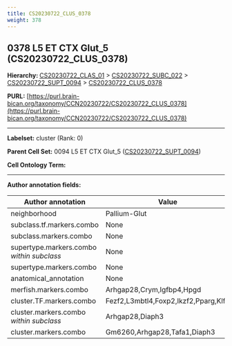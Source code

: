 ```yaml
---
title: CS20230722_CLUS_0378
weight: 378
---
```

## 0378 L5 ET CTX Glut_5 (CS20230722_CLUS_0378)
<b>Hierarchy: </b>
[CS20230722_CLAS_01](../CS20230722_CLAS_01) >
[CS20230722_SUBC_022](../CS20230722_SUBC_022) >
[CS20230722_SUPT_0094](../CS20230722_SUPT_0094) >
[CS20230722_CLUS_0378](../CS20230722_CLUS_0378)

**PURL:** [https://purl.brain-bican.org/taxonomy/CCN20230722/CS20230722_CLUS_0378](https://purl.brain-bican.org/taxonomy/CCN20230722/CS20230722_CLUS_0378)

---


**Labelset:** cluster (Rank: 0)

**Parent Cell Set:** 0094 L5 ET CTX Glut_5 ([CS20230722_SUPT_0094](../CS20230722_SUPT_0094))



**Cell Ontology Term:** 

[MARKER GENES.]: #


---

[TRANSFERRED ANNOTATIONS.]: #


[AUTHOR ANNOTATION FIELDS.]: #


**Author annotation fields:**

| Author annotation | Value |
|-------------------|-------|
|neighborhood|Pallium-Glut|
|subclass.tf.markers.combo|None|
|subclass.markers.combo|None|
|supertype.markers.combo _within subclass_|None|
|supertype.markers.combo|None|
|anatomical_annotation|None|
|merfish.markers.combo|Arhgap28,Crym,Igfbp4,Hpgd|
|cluster.TF.markers.combo|Fezf2,L3mbtl4,Foxp2,Ikzf2,Pparg,Klf5|
|cluster.markers.combo _within subclass_|Arhgap28,Diaph3|
|cluster.markers.combo|Gm6260,Arhgap28,Tafa1,Diaph3|
